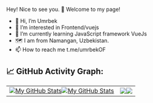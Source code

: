 Hey! Nice to see you. 👋
Welcome to my page!
- 👋 Hi, I’m Umrbek
- 👀 I’m interested in Frontend/vuejs
- 🌱 I’m currently learning JavaScript framework VueJs
- 🗺 I am from  Namangan, Uzbekistan.
- 📫 How to reach me t.me/umrbekOF

## 📈 GitHub Activity Graph:
  <table>
    <tr>
        <td align="center"><a href="https://github.com/junioruz#gh-light-mode-only"><img src="https://github-readme-stats.vercel.app/api?username=junioruz&show_icons=true&theme=default&include_all_commits=true#gh-light-mode-only" alt="My GitHub Stats"/></a><a href="https://github.com/junioruz#gh-dark-mode-only"><img src="https://github-readme-stats.vercel.app/api?username=junioruz&show_icons=true&theme=tokyonight&include_all_commits=true#gh-dark-mode-only" alt="My GitHub Stats"/></a></td>
        <td align="center"><a href="https://github.com/junioruz#gh-light-mode-only"><img src="https://github-readme-streak-stats.herokuapp.com/?user=junioruz&theme=default"/></a><a href="https://github.com/junioruz#gh-dark-mode-only"><img src="https://github-readme-streak-stats.herokuapp.com/?user=junioruz&theme=tokyonight"/></a></td>
    </tr>
</table>

<!---
junioruz/junioruz is a ✨ special ✨ repository because its `README.md` (this file) appears on your GitHub profile.
You can click the Preview link to take a look at your changes.
--->
